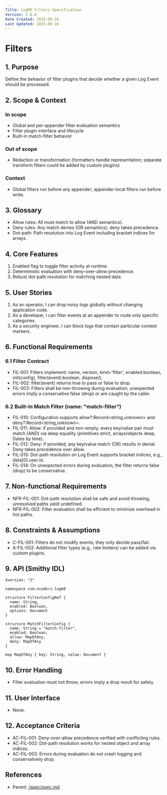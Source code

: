 ```yaml
---
Title: LogM8 Filters Specification
Version: 1.0.0
Date Created: 2025-08-16
Last Updated: 2025-08-16
---
```


# Filters

## 1. Purpose

Define the behavior of filter plugins that decide whether a given Log Event should be processed.

## 2. Scope & Context

### In scope
- Global and per-appender filter evaluation semantics
- Filter plugin interface and lifecycle
- Built-in match-filter behavior

### Out of scope
- Redaction or transformation (formatters handle representation; separate transform filters could be added by custom plugins)

### Context
- Global filters run before any appender; appender-local filters run before write.

## 3. Glossary
- Allow rules: All must match to allow (AND semantics).
- Deny rules: Any match denies (OR semantics); deny takes precedence.
- Dot-path: Path resolution into Log Event including bracket indices for arrays.

## 4. Core Features
1. Enabled flag to toggle filter activity at runtime.
2. Deterministic evaluation with deny-over-allow precedence.
3. Robust dot-path resolution for matching nested data.

## 5. User Stories
1. As an operator, I can drop noisy logs globally without changing application code.
2. As a developer, I can filter events at an appender to route only specific categories.
3. As a security engineer, I can block logs that contain particular context markers.

## 6. Functional Requirements

### 6.1 Filter Contract
- FIL-001: Filters implement: name, version, kind='filter', enabled:boolean, init(config), filter(event):boolean, dispose().
- FIL-002: filter(event) returns true to pass or false to drop.
- FIL-003: Filters shall be non-throwing during evaluation; unexpected errors imply a conservative false (drop) or are caught by the caller.

### 6.2 Built-in Match Filter (name: "match-filter")
- FIL-010: Configuration supports allow?:Record<string,unknown> and deny?:Record<string,unknown>.
- FIL-011: Allow: if provided and non-empty, every key/value pair must match (AND) via deep equality (primitives strict, arrays/objects deep, Dates by time).
- FIL-012: Deny: if provided, any key/value match (OR) results in denial. Deny takes precedence over allow.
- FIL-013: Dot-path resolution on Log Event supports bracket indices, e.g., data[0].user.id.
- FIL-014: On unexpected errors during evaluation, the filter returns false (drop) to be conservative.

## 7. Non-functional Requirements
- NFR-FIL-001: Dot-path resolution shall be safe and avoid throwing; unresolved paths yield undefined.
- NFR-FIL-002: Filter evaluation shall be efficient to minimize overhead in hot paths.

## 8. Constraints & Assumptions
- C-FIL-001: Filters do not modify events; they only decide pass/fail.
- A-FIL-002: Additional filter types (e.g., rate limiters) can be added via custom plugins.

## 9. API (Smithy IDL)

```smithy
$version: "2"

namespace com.ncoderz.logm8

structure FilterConfigRef {
  name: String,
  enabled: Boolean,
  options: Document
}

structure MatchFilterConfig {
  name: String = "match-filter",
  enabled: Boolean,
  allow: MapOfAny,
  deny: MapOfAny
}

map MapOfAny { key: String, value: Document }
```

## 10. Error Handling
- Filter evaluation must not throw; errors imply a drop result for safety.

## 11. User Interface
- None.

## 12. Acceptance Criteria
- AC-FIL-001: Deny-over-allow precedence verified with conflicting rules.
- AC-FIL-002: Dot-path resolution works for nested object and array indices.
- AC-FIL-003: Errors during evaluation do not crash logging and conservatively drop.

## References
- Parent: [/spec/spec.md](/spec/spec.md)
